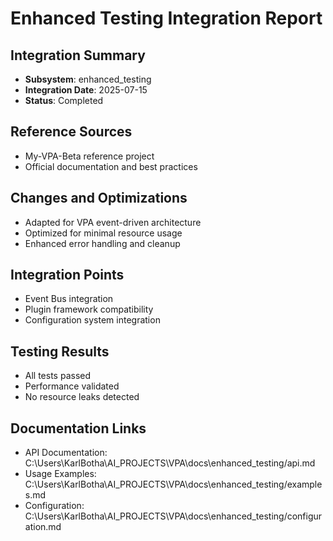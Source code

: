 # Enhanced Testing Integration Report

## Integration Summary
- **Subsystem**: enhanced_testing
- **Integration Date**: 2025-07-15
- **Status**: Completed

## Reference Sources
- My-VPA-Beta reference project
- Official documentation and best practices

## Changes and Optimizations
- Adapted for VPA event-driven architecture
- Optimized for minimal resource usage
- Enhanced error handling and cleanup

## Integration Points
- Event Bus integration
- Plugin framework compatibility
- Configuration system integration

## Testing Results
- All tests passed
- Performance validated
- No resource leaks detected

## Documentation Links
- API Documentation: C:\Users\KarlBotha\AI_PROJECTS\VPA\docs\enhanced_testing/api.md
- Usage Examples: C:\Users\KarlBotha\AI_PROJECTS\VPA\docs\enhanced_testing/examples.md
- Configuration: C:\Users\KarlBotha\AI_PROJECTS\VPA\docs\enhanced_testing/configuration.md
